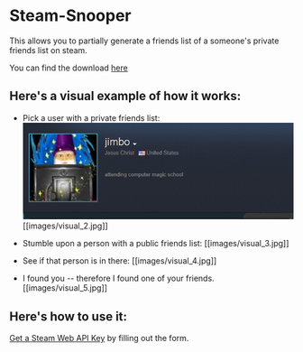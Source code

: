 # Steam-Snooper

This allows you to partially generate a friends list of a someone's private friends list on steam.

You can find the download [here](https://github.com/cisphon/Steam-Snooper/releases)

## Here's a visual example of how it works:

* Pick a user with a private friends list:
![one](https://github.com/cisphon/Steam-Snooper/blob/master/images/visual_1.jpg)
[[images/visual_2.jpg]]

* Stumble upon a person with a public friends list:
[[images/visual_3.jpg]]

* See if that person is in there:
[[images/visual_4.jpg]]

* I found you -- therefore I found one of your friends.
[[images/visual_5.jpg]]

## Here's how to use it:
[Get a Steam Web API Key](https://steamcommunity.com/dev) by filling out the form.
